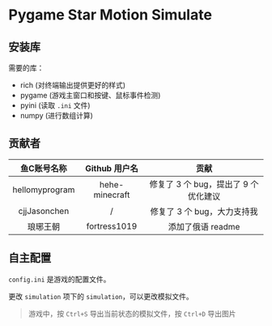 # Pygame Star Motion Simulate

## 安装库

需要的库：

- rich (对终端输出提供更好的样式)
- pygame (游戏主窗口和按键、鼠标事件检测)
- pyini (读取 `.ini` 文件)
- numpy (进行数组计算)

## 贡献者

|     鱼C账号名称     |       Github 用户名        |                贡献                 |
|:------------------:|:-------------------------:|:-----------------------------------:|
|   hellomyprogram   |      hehe-minecraft       |  修复了 3 个 bug，提出了 9 个优化建议  |
|    cjjJasonchen    |             /             |      修复了 3 个 bug，大力支持我      |
|      琅琊王朝       |       fortress1019        |          添加了俄语 readme           |

## 自主配置

`config.ini` 是游戏的配置文件。

更改 `simulation` 项下的 `simulation`，可以更改模拟文件。

> 游戏中，按 `Ctrl+S` 导出当前状态的模拟文件，按 `Ctrl+D` 导出图片

